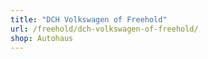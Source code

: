 ```yaml
---
title: "DCH Volkswagen of Freehold"
url: /freehold/dch-volkswagen-of-freehold/
shop: Autohaus
---
```

